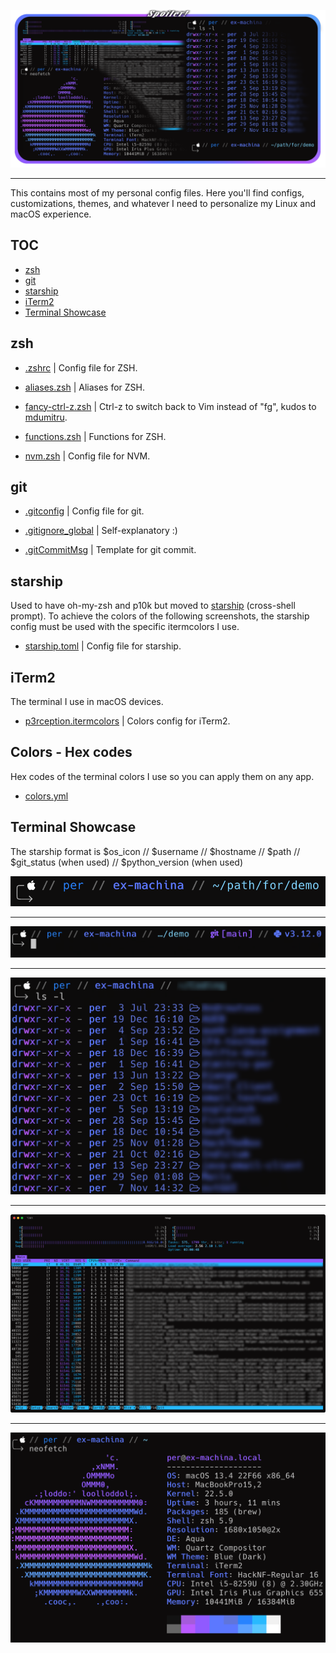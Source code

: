 ![](screenshots/colors-spoiler.png)
<hr>

This contains most of my personal config files. Here you'll find configs, customizations, themes, and whatever I need to personalize my Linux and macOS experience. 

## TOC
- [zsh](#zsh)
- [git](#git)
- [starship](#starship)
- [iTerm2](#iterm2)
- [Terminal Showcase](#terminal-showcase)

## zsh
* [.zshrc](/.zshrc) | Config file for ZSH.

* [aliases.zsh](/aliases.zsh) | Aliases for ZSH.

* [fancy-ctrl-z.zsh](/fancy-ctrl-z.zsh) | Ctrl-z to switch back to Vim instead of "fg", kudos to [mdumitru](https://github.com/mdumitru/fancy-ctrl-z).

* [functions.zsh](/functions.zsh) | Functions for ZSH.

* [nvm.zsh](/nvm.zsh) | Config file for NVM.

## git
* [.gitconfig](/.gitconfig) | Config file for git.

* [.gitignore_global](/.gitignore_global) | Self-explanatory :)

* [.gitCommitMsg](/.gitCommitMsg) | Template for git commit.


## starship
Used to have oh-my-zsh and p10k but moved to [starship](https://starship.rs/) (cross-shell prompt). To achieve the colors of the following screenshots, the starship config must be used with the specific itermcolors I use.

* [starship.toml](/starship.toml) | Config file for starship.

## iTerm2 
The terminal I use in macOS devices. 

* [p3rception.itermcolors](/p3rception.itermcolors) | Colors config for iTerm2.

## Colors - Hex codes
Hex codes of the terminal colors I use so you can apply them on any app.

* [colors.yml](/colors.yml)

## Terminal Showcase 
The starship format is $os_icon // $username // $hostname // $path // $git_status (when used) // $python_version (when used)

![](/screenshots/path.png)
<hr>

![](/screenshots/git_python.png)
<hr>

![](/screenshots/ls.png)
<hr>

![](/screenshots/htop.png)
<hr>

![](/screenshots/neofetch.png)
